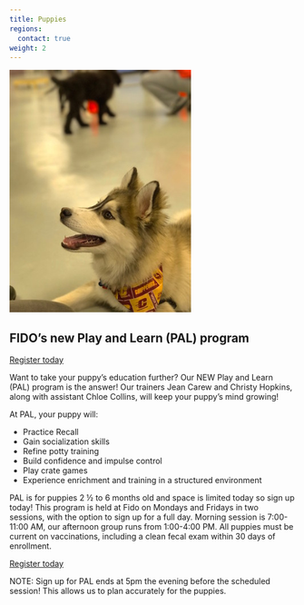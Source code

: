 ```yaml
---
title: Puppies
regions:
  contact: true
weight: 2
---
```

<img class="right" src="/images/pal.jpg" alt="" />

## FIDO’s new Play and Learn (PAL) program

<a class="button" href="https://squareup.com/store/FidoPersonalDogTraining/item/puppy-pal-program">Register today</a>

Want to take your puppy’s education further? Our NEW Play and Learn (PAL) program 
is the answer! Our trainers Jean Carew and Christy Hopkins, along with assistant 
Chloe Collins, will keep your puppy’s mind growing! 

At PAL, your puppy will: 

  * Practice Recall
  * Gain socialization skills
  * Refine potty training
  * Build confidence and impulse control
  * Play crate games
  * Experience enrichment and training in a structured environment

PAL is for puppies 2 ½ to 6 months old and space is limited today so sign up today! 
This program is held at Fido on Mondays and Fridays in two sessions, with the option 
to sign up for a full day. Morning session is 7:00-11:00 AM, our afternoon group runs 
from 1:00-4:00 PM. All puppies must be current on vaccinations, including a clean 
fecal exam within 30 days of enrollment.

<a class="button" href="https://squareup.com/store/FidoPersonalDogTraining/item/puppy-pal-program">Register today</a>

NOTE: Sign up for PAL ends at 5pm the evening before the scheduled session! This allows us to plan accurately for the puppies. 

